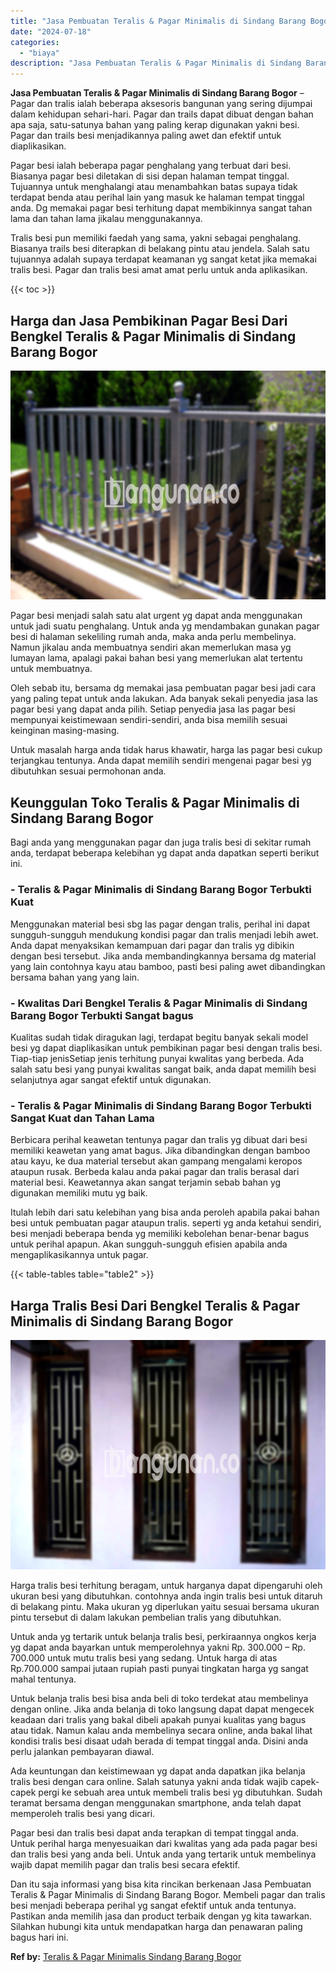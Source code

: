```yaml
---
title: "Jasa Pembuatan Teralis & Pagar Minimalis di Sindang Barang Bogor"
date: "2024-07-18"
categories: 
  - "biaya"
description: "Jasa Pembuatan Teralis & Pagar Minimalis di Sindang Barang Bogor. Dan itu saja informasi yang bisa kita rincikan berkenaan Jasa Pembuatan Teralis & Pagar Min..."
---
```


**Jasa Pembuatan Teralis & Pagar Minimalis di Sindang Barang Bogor** – Pagar dan tralis ialah beberapa aksesoris bangunan yang sering dijumpai dalam kehidupan sehari-hari. Pagar dan trails dapat dibuat dengan bahan apa saja, satu-satunya bahan yang paling kerap digunakan yakni besi. Pagar dan trails besi menjadikannya paling awet dan efektif untuk diaplikasikan.

Pagar besi ialah beberapa pagar penghalang yang terbuat dari besi. Biasanya pagar besi diletakan di sisi depan halaman tempat tinggal. Tujuannya untuk menghalangi atau menambahkan batas supaya tidak terdapat benda atau perihal lain yang masuk ke halaman tempat tinggal anda. Dg memakai pagar besi terhitung dapat membikinnya sangat tahan lama dan tahan lama jikalau menggunakannya.

Tralis besi pun memiliki faedah yang sama, yakni sebagai penghalang. Biasanya trails besi diterapkan di belakang pintu atau jendela. Salah satu tujuannya adalah supaya terdapat keamanan yg sangat ketat jika memakai tralis besi. Pagar dan tralis besi amat amat perlu untuk anda aplikasikan.

{{< toc >}}

## Harga dan Jasa Pembikinan Pagar Besi Dari Bengkel Teralis & Pagar Minimalis di Sindang Barang Bogor

![Jasa Pembuatan Teralis & Pagar Minimalis di Sindang Barang Bogor](/images/pagar-minimalis-murah-66.png)

Pagar besi menjadi salah satu alat urgent yg dapat anda menggunakan untuk jadi suatu penghalang. Untuk anda yg mendambakan gunakan pagar besi di halaman sekeliling rumah anda, maka anda perlu membelinya. Namun jikalau anda membuatnya sendiri akan memerlukan masa yg lumayan lama, apalagi pakai bahan besi yang memerlukan alat tertentu untuk membuatnya.

Oleh sebab itu, bersama dg memakai jasa pembuatan pagar besi jadi cara yang paling tepat untuk anda lakukan. Ada banyak sekali penyedia jasa las pagar besi yang dapat anda pilih. Setiap penyedia jasa las pagar besi mempunyai keistimewaan sendiri-sendiri, anda bisa memilih sesuai keinginan masing-masing.

Untuk masalah harga anda tidak harus khawatir, harga las pagar besi cukup terjangkau tentunya. Anda dapat memilih sendiri mengenai pagar besi yg dibutuhkan sesuai permohonan anda.

## Keunggulan Toko Teralis & Pagar Minimalis di Sindang Barang Bogor

Bagi anda yang menggunakan pagar dan juga tralis besi di sekitar rumah anda, terdapat beberapa kelebihan yg dapat anda dapatkan seperti berikut ini.

### \- Teralis & Pagar Minimalis di Sindang Barang Bogor Terbukti Kuat

Menggunakan material besi sbg las pagar dengan tralis, perihal ini dapat sungguh-sungguh mendukung kondisi pagar dan tralis menjadi lebih awet. Anda dapat menyaksikan kemampuan dari pagar dan tralis yg dibikin dengan besi tersebut. Jika anda membandingkannya bersama dg material yang lain contohnya kayu atau bamboo, pasti besi paling awet dibandingkan bersama bahan yang yang lain.

### \- Kwalitas Dari Bengkel Teralis & Pagar Minimalis di Sindang Barang Bogor Terbukti Sangat bagus

Kualitas sudah tidak diragukan lagi, terdapat begitu banyak sekali model besi yg dapat diaplikasikan untuk pembikinan pagar besi dengan tralis besi. Tiap-tiap jenisSetiap jenis terhitung punyai kwalitas yang berbeda. Ada salah satu besi yang punyai kwalitas sangat baik, anda dapat memilih besi selanjutnya agar sangat efektif untuk digunakan.

### \- Teralis & Pagar Minimalis di Sindang Barang Bogor Terbukti Sangat Kuat dan Tahan Lama

Berbicara perihal keawetan tentunya pagar dan tralis yg dibuat dari besi memiliki keawetan yang amat bagus. Jika dibandingkan dengan bamboo atau kayu, ke dua material tersebut akan gampang mengalami keropos ataupun rusak. Berbeda kalau anda pakai pagar dan tralis berasal dari material besi. Keawetannya akan sangat terjamin sebab bahan yg digunakan memiliki mutu yg baik.

Itulah lebih dari satu kelebihan yang bisa anda peroleh apabila pakai bahan besi untuk pembuatan pagar ataupun tralis. seperti yg anda ketahui sendiri, besi menjadi beberapa benda yg memiliki kebolehan benar-benar bagus untuk perihal apapun. Akan sungguh-sungguh efisien apabila anda mengaplikasikannya untuk pagar.

{{< table-tables table="table2" >}}

## Harga Tralis Besi Dari Bengkel Teralis & Pagar Minimalis di Sindang Barang Bogor

![Jasa Pembuatan Teralis & Pagar Minimalis di Sindang Barang Bogor](/images/teralis-minimalis-murah-40.png)

Harga tralis besi terhitung beragam, untuk harganya dapat dipengaruhi oleh ukuran besi yang dibutuhkan. contohnya anda ingin tralis besi untuk ditaruh di belakang pintu. Maka ukuran yg diperlukan yaitu sesuai bersama ukuran pintu tersebut di dalam lakukan pembelian tralis yang dibutuhkan.

Untuk anda yg tertarik untuk belanja tralis besi, perkiraannya ongkos kerja yg dapat anda bayarkan untuk memperolehnya yakni Rp. 300.000 – Rp. 700.000 untuk mutu tralis besi yang sedang. Untuk harga di atas Rp.700.000 sampai jutaan rupiah pasti punyai tingkatan harga yg sangat mahal tentunya.

Untuk belanja tralis besi bisa anda beli di toko terdekat atau membelinya dengan online. Jika anda belanja di toko langsung dapat dapat mengecek keadaan dari tralis yang bakal dibeli apakah punyai kualitas yang bagus atau tidak. Namun kalau anda membelinya secara online, anda bakal lihat kondisi tralis besi disaat udah berada di tempat tinggal anda. Disini anda perlu jalankan pembayaran diawal.

Ada keuntungan dan keistimewaan yg dapat anda dapatkan jika belanja tralis besi dengan cara online. Salah satunya yakni anda tidak wajib capek-capek pergi ke sebuah area untuk membeli tralis besi yg dibutuhkan. Sudah teramat bersama dengan menggunakan smartphone, anda telah dapat memperoleh tralis besi yang dicari.

Pagar besi dan tralis besi dapat anda terapkan di tempat tinggal anda. Untuk perihal harga menyesuaikan dari kwalitas yang ada pada pagar besi dan tralis besi yang anda beli. Untuk anda yang tertarik untuk membelinya wajib dapat memilih pagar dan tralis besi secara efektif.

Dan itu saja informasi yang bisa kita rincikan berkenaan Jasa Pembuatan Teralis & Pagar Minimalis di Sindang Barang Bogor. Membeli pagar dan tralis besi menjadi beberapa perihal yg sangat efektif untuk anda tentunya. Pastikan anda memilih jasa dan product terbaik dengan yg kita tawarkan. Silahkan hubungi kita untuk mendapatkan harga dan penawaran paling bagus hari ini.

**Ref by:** [Teralis & Pagar Minimalis Sindang Barang Bogor](https://id.wikipedia.org/wiki/Teralis)
